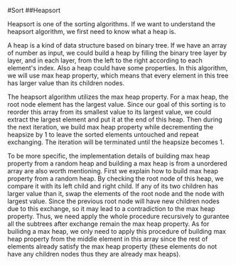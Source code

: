 #Sort
##Heapsort

Heapsort is one of the sorting algorithms. If we want to understand the heapsort algorithm, we first need to know what a heap is.

A heap is a kind of data structure based on binary tree. If we have an array of number as input, we could build a heap by filling the binary tree layer by layer, and in each layer, from the left to the right according to each element's index.
Also a heap could have some properties. In this algorithm, we will use max heap property, which means that every element in this tree has larger value than its children nodes. 
 
The heapsort algorithm utilizes the max heap property. For a max heap, the root node element has the largest value. Since our goal of this sorting is to reorder this array from its smallest value to its largest value, we could extract the largest element and put it at the end of this heap. Then during the next iteration, we build max heap property while decrementing the heapsize by 1 to leave the sorted elements untouched and repeat exchanging. The iteration will be terminated until the heapsize becomes 1.

To be more specific, the implementation details of building max heap property from a random heap and building a max heap is from a unordered array are also worth mentioning. First we explain how to build max heap property from a random heap. By checking the root node of this heap, we compare it with its left child and right child. If any of its two children has larger value than it, swap the elements of the root node and the node with largest value. Since the previous root node will have new children nodes due to this exchange, so it may lead to a contradiction to the max heap property. Thus, we need apply the whole procedure recursively to gurantee all the subtrees after exchange remain the max heap property. As for builidng a max heap, we only need to apply this procedure of building max heap property from the middle element in this array since the rest of elements already satisfy the max heap property (these elements do not have any children nodes thus they are already max heaps).   
